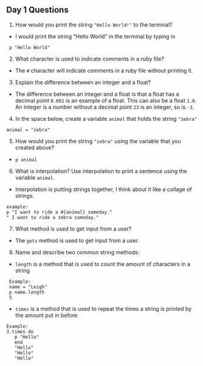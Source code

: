 ## Day 1 Questions

1. How would you print the string `"Hello World!"` to the terminal?
 * I would print the string "Hello World" in the terminal by typing in
```
 p "Hello World"
```


2. What character is used to indicate comments in a ruby file?
 * The `#` character will indicate comments in a ruby file without printing it.


3. Explain the difference between an integer and a float?
 * The difference between an integer and a float is that a float has a decimal
point `0.001` is an example of a float. This can also be a float `1.0`. An
integer is a number without a decimal point `23` is an integer, so is `-3`.


4. In the space below, create a variable `animal` that holds the string `"zebra"`
```
animal = "zebra"
```


5. How would you print the string `"zebra"` using the variable that you created above?
  * `p animal`


6. What is interpolation? Use interpolation to print a sentence using the variable `animal`.
 * Interpolation is putting strings together, I think about it like a collage of strings.
```
example:
p "I want to ride a #{animal} someday."
" I want to ride a zebra someday."
```


7. What method is used to get input from a user?
 * The `gets` method is used to get input from a user.


8. Name and describe two common string methods:
 * `length` is a method that is used to count the amount of characters in a string
 ```
  Example:
  name = "Leigh"
  p name.length
  5
  ```

 * `times` is a method that is used to repeat the times a string is printed by the amount put in before.

 ```
 Example:
 3.times do
    p "Hello"
    end
    "Hello"
    "Hello"
    "Hello"
  ```
